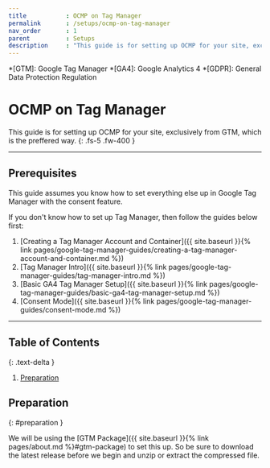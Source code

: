 ```yaml
---
title			: OCMP on Tag Manager
permalink		: /setups/ocmp-on-tag-manager
nav_order		: 1
parent			: Setups
description		: "This guide is for setting up OCMP for your site, exclusively from GTM, which is the preffered way."
---
```


*[GTM]: Google Tag Manager
*[GA4]: Google Analytics 4
*[GDPR]: General Data Protection Regulation

# OCMP on Tag Manager

This guide is for setting up OCMP for your site, exclusively from GTM, which is the preffered way.
{: .fs-5 .fw-400 }

----

## Prerequisites

This guide assumes you know how to set everything else up in Google Tag Manager with the consent feature.

If you don't know how to set up Tag Manager, then follow the guides below first:

1. [Creating a Tag Manager Account and Container]({{ site.baseurl }}{% link pages/google-tag-manager-guides/creating-a-tag-manager-account-and-container.md %})
2. [Tag Manager Intro]({{ site.baseurl }}{% link pages/google-tag-manager-guides/tag-manager-intro.md %})
3. [Basic GA4 Tag Manager Setup]({{ site.baseurl }}{% link pages/google-tag-manager-guides/basic-ga4-tag-manager-setup.md %})
4. [Consent Mode]({{ site.baseurl }}{% link pages/google-tag-manager-guides/consent-mode.md %})

----
## Table of Contents
{: .text-delta }

1. [Preparation](#preparation)

## Preparation
{: #preparation }

We will be using the [GTM Package]({{ site.baseurl }}{% link pages/about.md %}#gtm-package) to set this up. So be sure to download the latest release before we begin and unzip or extract the compressed file.


